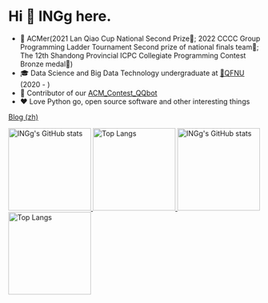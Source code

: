 # Hi 👋 INGg here.

* 🎈 ACMer(2021 Lan Qiao Cup National Second Prize🥈; 2022 CCCC Group Programming Ladder Tournament Second prize of national finals team🥈; The 12th Shandong Provincial ICPC Collegiate Programming Contest Bronze medal🥉)
* 🎓 Data Science and Big Data Technology undergraduate at [🏫QFNU](https://www.qfnu.edu.cn/) (2020 - )
* 🌟 Contributor of our [ACM_Contest_QQbot](https://github.com/INGg/ACM_Contest_QQbot)
* ❤️ Love Python go, open source software and other interesting things

[Blog (zh)](http://blog.ingwebsite.cn/)

<a href="https://github-readme-stats-one-bice.vercel.app/api?username=INGg&show_icons=true&include_all_commits=true&role=OWNER,ORGANIZATION_MEMBER#gh-light-mode-only" target="_blank">
  <img src="https://github-readme-stats-one-bice.vercel.app/api?username=INGg&show_icons=true&include_all_commits=true&role=OWNER,ORGANIZATION_MEMBER&useless#gh-light-mode-only" alt="INGg's GitHub stats" height="165px">
</a><a href="https://github-readme-stats-one-bice.vercel.app/api/top-langs/?username=INGg&layout=compact&langs_count=8&include_all_commits=true&role=OWNER,ORGANIZATION_MEMBER#gh-light-mode-only">
  <img src="https://github-readme-stats-one-bice.vercel.app/api/top-langs/?username=INGg&layout=compact&langs_count=8&include_all_commits=true&role=OWNER,ORGANIZATION_MEMBER&useless#gh-light-mode-only" alt="Top Langs" height="165px">
</a>

<a href="https://github-readme-stats-one-bice.vercel.app/api?username=INGg&theme=calm&show_icons=true&include_all_commits=true&role=OWNER,ORGANIZATION_MEMBER#gh-dark-mode-only" target="_blank">
  <img src="https://github-readme-stats-one-bice.vercel.app/api?username=INGg&theme=calm&show_icons=true&include_all_commits=true&role=OWNER,ORGANIZATION_MEMBER&useless#gh-dark-mode-only" alt="INGg's GitHub stats" height="165px">
</a><a href="https://github-readme-stats-one-bice.vercel.app/api/top-langs/?username=INGg&theme=calm&layout=compact&langs_count=8&include_all_commits=true&role=OWNER,ORGANIZATION_MEMBER#gh-dark-mode-only">
  <img src="https://github-readme-stats-one-bice.vercel.app/api/top-langs/?username=INGg&theme=calm&layout=compact&langs_count=8&include_all_commits=true&role=OWNER,ORGANIZATION_MEMBER&useless#gh-dark-mode-only" alt="Top Langs" height="165px">
</a>
